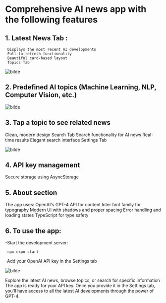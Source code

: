 
   #  Comprehensive AI news app with the following features


        
  

## 1. Latest News Tab :
     Displays the most recent AI developments
     Pull-to-refresh functionality
     Beautiful card-based layout
     Topics Tab

   ![bilde](https://github.com/user-attachments/assets/7474dc38-e056-4fbb-840a-bdb3cf6e657e)




## 2. Predefined AI topics (Machine Learning, NLP, Computer Vision, etc.)

![bilde](https://github.com/user-attachments/assets/1f97e798-0084-4ad8-b59e-751bba45f457)

## 3. Tap a topic to see related news
Clean, modern design
Search Tab
Search functionality for AI news
Real-time results
Elegant search interface
Settings Tab

![bilde](https://github.com/user-attachments/assets/056c4fe9-0147-447e-812e-8a605a980ff4)

## 4. API key management
Secure storage using AsyncStorage

## 5. About section
The app uses:
OpenAI's GPT-4 API for content
Inter font family for typography
Modern UI with shadows and proper spacing
Error handling and loading states
TypeScript for type safety

## 6.  To use the app:
-Start the development server:
 ```
  npx expo start
   ```

-Add your OpenAI API key in the Settings tab



![bilde](https://github.com/user-attachments/assets/d4656ba6-2038-46c3-9da5-750708ce3350)

 
Explore the latest AI news, browse topics, or search for specific information
The app is ready for your API key. Once you provide it in the Settings tab, you'll have access to all the latest AI developments through the power of GPT-4.
